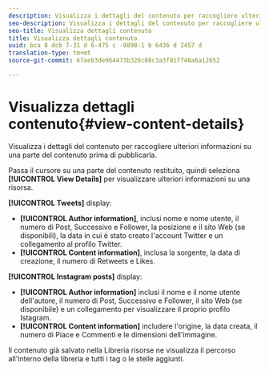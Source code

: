 ```yaml
---
description: Visualizza i dettagli del contenuto per raccogliere ulteriori informazioni su una parte del contenuto prima di pubblicarla.
seo-description: Visualizza i dettagli del contenuto per raccogliere ulteriori informazioni su una parte del contenuto prima di pubblicarla.
seo-title: Visualizza dettagli contenuto
title: Visualizza dettagli contenuto
uuid: bca 8 dcb 7-31 d 6-475 c -9898-1 b 6436 d 2457 d
translation-type: tm+mt
source-git-commit: 67aeb3de964473b326c88c3a3f81ff48a6a12652

---
```



# Visualizza dettagli contenuto{#view-content-details}

Visualizza i dettagli del contenuto per raccogliere ulteriori informazioni su una parte del contenuto prima di pubblicarla.

Passa il cursore su una parte del contenuto restituito, quindi seleziona **[!UICONTROL View Details]** per visualizzare ulteriori informazioni su una risorsa.

**[!UICONTROL Tweets]** display:

* **[!UICONTROL Author information]**, inclusi nome e nome utente, il numero di Post, Successivo e Follower, la posizione e il sito Web (se disponibili), la data in cui è stato creato l&#39;account Twitter e un collegamento al profilo Twitter.
* **[!UICONTROL Content information]**, inclusa la sorgente, la data di creazione, il numero di Retweets e Likes.

**[!UICONTROL Instagram posts]** display:

* **[!UICONTROL Author information]** inclusi il nome e il nome utente dell&#39;autore, il numero di Post, Successivo e Follower, il sito Web (se disponibile) e un collegamento per visualizzare il proprio profilo Istagram.
* **[!UICONTROL Content information]** includere l&#39;origine, la data creata, il numero di Piace e Commenti e le dimensioni dell&#39;immagine.

Il contenuto già salvato nella Libreria risorse ne visualizza il percorso all&#39;interno della libreria e tutti i tag o le stelle aggiunti.
